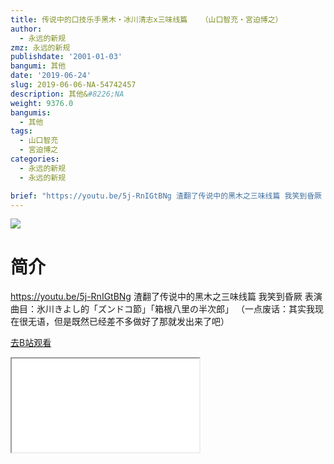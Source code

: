 ```yaml
---
title: 传说中的口技乐手黑木・冰川清志x三味线篇   （山口智充・宮迫博之）
author:
  - 永远的新规
zmz: 永远的新规
publishdate: '2001-01-03'
bangumi: 其他
date: '2019-06-24'
slug: 2019-06-06-NA-54742457
description: 其他&#8226;NA
weight: 9376.0
bangumis:
  - 其他
tags:
  - 山口智充
  - 宮迫博之
categories:
  - 永远的新规
  - 永远的新规

brief: "https://youtu.be/5j-RnIGtBNg 渣翻了传说中的黑木之三味线篇 我笑到昏厥 表演曲目：氷川きよし的「ズンドコ節」「箱根八里の半次郎」 （一点废话：其实我现在很无语，但是既然已经差不多做好了那就发出来了吧）"
---
```

![](https://raw.githubusercontent.com/tcgriffith/owaraisite/master/static/tmpimg/c2f47ec7086a6e8f2f0aa2920a127f202ac84999.jpg.480.jpg)
# 简介  
https://youtu.be/5j-RnIGtBNg
渣翻了传说中的黑木之三味线篇 我笑到昏厥
表演曲目：氷川きよし的「ズンドコ節」「箱根八里の半次郎」
（一点废话：其实我现在很无语，但是既然已经差不多做好了那就发出来了吧）  

[去B站观看](https://www.bilibili.com/video/av54742457/)
<div class ="resp-container"><iframe class="testiframe" src="//player.bilibili.com/player.html?aid=54742457"", scrolling="no", allowfullscreen="true" > </iframe></div> 
